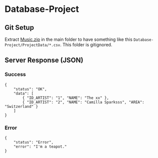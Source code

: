 Database-Project
================

Git Setup
---------

Extract [Music.zip](http://diaswww.epfl.ch/courses/db2014/project/Music.zip) in the main folder to have something like this `Database-Project/ProjectData/*.csv`. This folder is gitignored.


Server Response (JSON)
----------------------

### Success

```
{
	"status": "OK",
	"data": [
		{ "ID_ARTIST": "1", "NAME": "The xx" },
		{ "ID_ARTIST": "2", "NAME": "Camilla Sparksss", "AREA": "Switzerland" }
	]
}
```

### Error

```
{
	"status": "Error",
	"error": "I'm a teapot."
}
```
